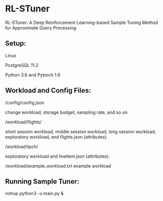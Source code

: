 # RL-STuner
RL-STuner: A Deep Reinforcement Learning-based Sample Tuning Method for Approximate Query Processing

## Setup:

Linux

PostgreSQL 11.2

Python 3.6 and Pytorch 1.6

## Workload and Config Files:

/config/config.json

change workload, storage budget, sampling rate, and so on.

/workload/flights/

short session workload, middle session workload, long session workload, exploratory workload, and flights.json (attributes).

/workload/tpch/

exploratory workload and lineitem.json (attributes).

/workload/example_workload.txt
example workload

## Running Sample Tuner:

nohup python3 -u main.py &

